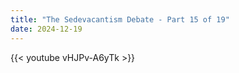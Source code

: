 ```yaml
---
title: "The Sedevacantism Debate - Part 15 of 19"
date: 2024-12-19
---
```


{{< youtube vHJPv-A6yTk >}}
